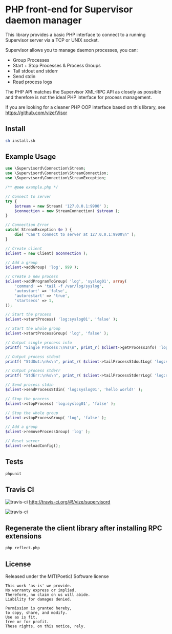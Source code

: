 PHP front-end for Supervisor daemon manager
========================================================================

This library provides a basic PHP interface to connect to a running Supervisor server via a TCP or UNIX socket.

Supervisor allows you to manage daemon processes, you can:
-   Group Processes
-   Start + Stop Processes & Process Groups
-   Tail stdout and stderr
-   Send stdin
-   Read process logs

The PHP API matches the Supervisor XML-RPC API as closely as possible and therefore
is not the ideal PHP interface for process management.


If you are looking for a cleaner PHP OOP interface based on this library, see https://github.com/vize/Visor

Install
--------

```bash
sh install.sh
```

Example Usage
-------------

```php
use \Supervisord\Connection\Stream;
use \Supervisord\Connection\StreamConnection;
use \Supervisord\Connection\StreamException;

/** @see example.php */

// Connect to server
try {
    $stream = new Stream( '127.0.0.1:9900' );
    $connection = new StreamConnection( $stream );
}

// Connection Error
catch( StreamException $e ) {
    die( "Can't connect to server at 127.0.0.1:9900\n" );
}

// Create client
$client = new Client( $connection );

// Add a group
$client->addGroup( 'log', 999 );

// Create a new process
$client->addProgramToGroup( 'log', 'syslog01', array(
    'command' => 'tail -f /var/log/syslog',
    'autostart' => 'false',
    'autorestart' => 'true',
    'startsecs' => 1,
));

// Start the process
$client->startProcess( 'log:syslog01', 'false' );

// Start the whole group
$client->startProcessGroup( 'log', 'false' );

// Output single process info
printf( "Single Process:\n%s\n", print_r( $client->getProcessInfo( 'log:syslog01' ), true ) );

// Output process stdout
printf( "StdOut:\n%s\n", print_r( $client->tailProcessStdoutLog( 'log:syslog01', 0, 1024 ), true ) );

// Output process stderr
printf( "StdErr:\n%s\n", print_r( $client->tailProcessStderrLog( 'log:syslog01', 0, 1024 ), true ) );

// Send process stdin
$client->sendProcessStdin( 'log:syslog01', 'hello world!' );

// Stop the process
$client->stopProcess( 'log:syslog01', 'false' );

// Stop the whole group
$client->stopProcessGroup( 'log', 'false' );

// Add a group
$client->removeProcessGroup( 'log' );

// Reset server
$client->reloadConfig();
```

Tests
--------

```bash
phpunit
```

Travis CI
---------

![travis-ci](http://cdn-ak.favicon.st-hatena.com/?url=http%3A%2F%2Fabout.travis-ci.org%2F)&nbsp;http://travis-ci.org/#!/vize/supervisord

![travis-ci](https://secure.travis-ci.org/vize/supervisord.png?branch=master)

Regenerate the client library after installing RPC extensions
-------------------------------------------------------------

```bash
php reflect.php
```

License
------------------------

Released under the MIT(Poetic) Software license

    This work 'as-is' we provide.
    No warranty express or implied.
    Therefore, no claim on us will abide.
    Liability for damages denied.

    Permission is granted hereby,
    to copy, share, and modify.
    Use as is fit,
    free or for profit.
    These rights, on this notice, rely.
